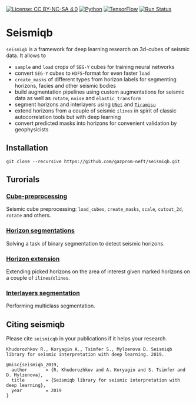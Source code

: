 [![License: CC BY-NC-SA 4.0](https://img.shields.io/badge/License-CC%20BY--NC--SA%204.0-lightgrey.svg)](https://creativecommons.org/licenses/by-nc-sa/4.0/)
[![Python](https://img.shields.io/badge/python-3.5-blue.svg)](https://python.org)
[![TensorFlow](https://img.shields.io/badge/TensorFlow-1.12-orange.svg)](https://tensorflow.org)
[![Run Status](https://api.shippable.com/projects/5d5fbdc7d9f40a0006391187/badge?branch=master)](https://app.shippable.com/github/gazprom-neft/seismiqb)

# Seismiqb

`seismiqb` is a framework for deep learning research on 3d-cubes of seismic data. It allows to

* `sample` and `load` crops of `SEG-Y` cubes for training neural networks
* convert `SEG-Y` cubes to `HDF5`-format for even faster `load`
* `create_masks` of different types from horizon labels for segmenting horizons, facies and other seismic bodies
* build augmentation pipelines using custom augmentations for seismic data as well as `rotate`, `noise` and `elastic_transform`
* segment horizons and interlayers using [`UNet`](https://arxiv.org/abs/1505.04597) and [`Tiramisu`](https://arxiv.org/abs/1611.09326)
* extend horizons from a couple of seismic `ilines` in spirit of classic autocorrelation tools but with deep learning
* convert predicted masks into horizons for convenient validation by geophysicists


## Installation

```
git clone --recursive https://github.com/gazprom-neft/seismiqb.git
```

## Turorials

### [Cube-preprocessing](tutorials/2.%20Batch.ipynb)
Seismic cube preprocessing: `load_cubes`, `create_masks`, `scale`, `cutout_2d`, `rotate` and others.

### [Horizon segmentations](models/Horizons_detection.ipynb)
Solving a task of binary segmentation to detect seismic horizons.

### [Horizon extension](models/Horizons_extension.ipynb)
Extending picked horizons on the area of interest given marked horizons on a couple of `ilines`/`xlines`.

### [Interlayers segmentation](models/Segmenting_interlayers.ipynb)
Performing multiclass segmentation.


## Citing seismiqb

Please cite `seismicqb` in your publications if it helps your research.

    Khudorozhkov R., Koryagin A., Tsimfer S., Mylzenova D. Seismiqb library for seismic interpretation with deep learning. 2019.

```
@misc{seismiqb_2019,
  author       = {R. Khudorozhkov and A. Koryagin and S. Tsimfer and D. Mylzenova},
  title        = {Seismiqb library for seismic interpretation with deep learning},
  year         = 2019
}
```

